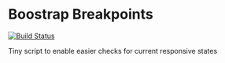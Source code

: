 Boostrap Breakpoints
====================

[![Build Status](https://travis-ci.org/vxsx/bootstrap-breakpoints.svg?branch=master)](https://travis-ci.org/vxsx/bootstrap-breakpoints)

Tiny script to enable easier checks for current responsive states
